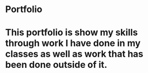 # Portfolio
# This portfolio is show my skills through work I have done in my classes as well as work that has been done outside of it.
